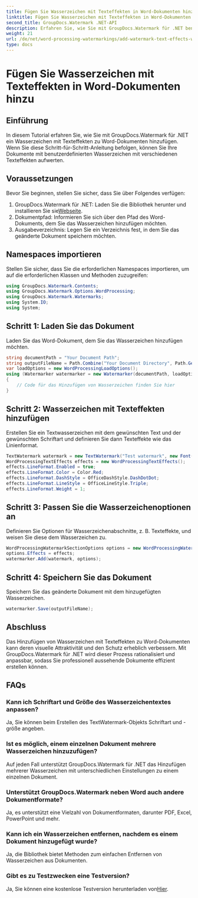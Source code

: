 ```yaml
---
title: Fügen Sie Wasserzeichen mit Texteffekten in Word-Dokumenten hinzu
linktitle: Fügen Sie Wasserzeichen mit Texteffekten in Word-Dokumenten hinzu
second_title: GroupDocs.Watermark .NET-API
description: Erfahren Sie, wie Sie mit GroupDocs.Watermark für .NET benutzerdefinierte Wasserzeichen mit Texteffekten zu Word-Dokumenten hinzufügen. Dokumentensicherheit und optische Attraktivität mühelos.
weight: 21
url: /de/net/word-processing-watermarkings/add-watermark-text-effects-word-docs/
type: docs
---
```

# Fügen Sie Wasserzeichen mit Texteffekten in Word-Dokumenten hinzu

## Einführung
In diesem Tutorial erfahren Sie, wie Sie mit GroupDocs.Watermark für .NET ein Wasserzeichen mit Texteffekten zu Word-Dokumenten hinzufügen. Wenn Sie diese Schritt-für-Schritt-Anleitung befolgen, können Sie Ihre Dokumente mit benutzerdefinierten Wasserzeichen mit verschiedenen Texteffekten aufwerten.
## Voraussetzungen
Bevor Sie beginnen, stellen Sie sicher, dass Sie über Folgendes verfügen:
1.  GroupDocs.Watermark für .NET: Laden Sie die Bibliothek herunter und installieren Sie sie[Webseite](https://releases.groupdocs.com/Watermark/net/).
2. Dokumentpfad: Informieren Sie sich über den Pfad des Word-Dokuments, dem Sie das Wasserzeichen hinzufügen möchten.
3. Ausgabeverzeichnis: Legen Sie ein Verzeichnis fest, in dem Sie das geänderte Dokument speichern möchten.

## Namespaces importieren
Stellen Sie sicher, dass Sie die erforderlichen Namespaces importieren, um auf die erforderlichen Klassen und Methoden zuzugreifen:
```csharp
using GroupDocs.Watermark.Contents;
using GroupDocs.Watermark.Options.WordProcessing;
using GroupDocs.Watermark.Watermarks;
using System.IO;
using System;
```
## Schritt 1: Laden Sie das Dokument
Laden Sie das Word-Dokument, dem Sie das Wasserzeichen hinzufügen möchten.
```csharp
string documentPath = "Your Document Path";
string outputFileName = Path.Combine("Your Document Directory", Path.GetFileName(documentPath));
var loadOptions = new WordProcessingLoadOptions();
using (Watermarker watermarker = new Watermarker(documentPath, loadOptions))
{
    // Code für das Hinzufügen von Wasserzeichen finden Sie hier
}
```
## Schritt 2: Wasserzeichen mit Texteffekten hinzufügen
Erstellen Sie ein Textwasserzeichen mit dem gewünschten Text und der gewünschten Schriftart und definieren Sie dann Texteffekte wie das Linienformat.
```csharp
TextWatermark watermark = new TextWatermark("Test watermark", new Font("Arial", 19));
WordProcessingTextEffects effects = new WordProcessingTextEffects();
effects.LineFormat.Enabled = true;
effects.LineFormat.Color = Color.Red;
effects.LineFormat.DashStyle = OfficeDashStyle.DashDotDot;
effects.LineFormat.LineStyle = OfficeLineStyle.Triple;
effects.LineFormat.Weight = 1;
```
## Schritt 3: Passen Sie die Wasserzeichenoptionen an
Definieren Sie Optionen für Wasserzeichenabschnitte, z. B. Texteffekte, und weisen Sie diese dem Wasserzeichen zu.
```csharp
WordProcessingWatermarkSectionOptions options = new WordProcessingWatermarkSectionOptions();
options.Effects = effects;
watermarker.Add(watermark, options);
```
## Schritt 4: Speichern Sie das Dokument
Speichern Sie das geänderte Dokument mit dem hinzugefügten Wasserzeichen.
```csharp
watermarker.Save(outputFileName);
```

## Abschluss
Das Hinzufügen von Wasserzeichen mit Texteffekten zu Word-Dokumenten kann deren visuelle Attraktivität und den Schutz erheblich verbessern. Mit GroupDocs.Watermark für .NET wird dieser Prozess rationalisiert und anpassbar, sodass Sie professionell aussehende Dokumente effizient erstellen können.
## FAQs
### Kann ich Schriftart und Größe des Wasserzeichentextes anpassen?
Ja, Sie können beim Erstellen des TextWatermark-Objekts Schriftart und -größe angeben.
### Ist es möglich, einem einzelnen Dokument mehrere Wasserzeichen hinzuzufügen?
Auf jeden Fall unterstützt GroupDocs.Watermark für .NET das Hinzufügen mehrerer Wasserzeichen mit unterschiedlichen Einstellungen zu einem einzelnen Dokument.
### Unterstützt GroupDocs.Watermark neben Word auch andere Dokumentformate?
Ja, es unterstützt eine Vielzahl von Dokumentformaten, darunter PDF, Excel, PowerPoint und mehr.
### Kann ich ein Wasserzeichen entfernen, nachdem es einem Dokument hinzugefügt wurde?
Ja, die Bibliothek bietet Methoden zum einfachen Entfernen von Wasserzeichen aus Dokumenten.
### Gibt es zu Testzwecken eine Testversion?
 Ja, Sie können eine kostenlose Testversion herunterladen von[Hier](https://releases.groupdocs.com/).